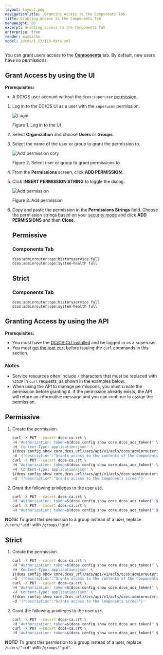 ```yaml
---
layout: layout.pug
navigationTitle:  Granting Access to the Components Tab
title: Granting Access to the Components Tab
menuWeight: 60
excerpt: Granting access to the Components Tab
enterprise: true
render: mustache
model: /dcos/1.13/113-data.yml
---
```

<!-- The source repository for this topic is https://github.com/dcos/dcos-docs-site -->

You can grant users access to the [**Components**](/1.13/gui/components/) tab. By default, new users have no permissions.

## <a name="network-access-via-ui"></a>Grant Access by using the UI

**Prerequisites:**

- A DC/OS user account without the `dcos:superuser` [permission](/1.13/security/ent/users-groups/).

1. Log in to the DC/OS UI as a user with the `superuser` permission.

   ![Login](/1.13/img/LOGIN-EE-Modal_View-1_12.png)

    Figure 1. Log in to the UI

1.  Select **Organization** and choose **Users** or **Groups**.

1.  Select the name of the user or group to grant the permission to.

    ![Add permission cory](/1.13/img/GUI-Organization-Users-List_View-1_12.png)

    Figure 2. Select user or group to grant permissions to

1.  From the **Permissions** screen, click **ADD PERMISSION**.

1.  Click **INSERT PERMISSION STRING** to toggle the dialog.

    ![Add permission](/1.13/img/services-tab-user3.png)
    
    Figure 3. Add permission 

1.  Copy and paste the permission in the **Permissions Strings** field. Choose the permission strings based on your [security mode](/1.13/security/ent/#security-modes) and click **ADD PERMISSIONS** and then **Close**.

    ## Permissive

    ### Components Tab

    ```
    dcos:adminrouter:ops:historyservice full
    dcos:adminrouter:ops:system-health full
    ```

    ## Strict

    ### Components Tab

    ```
    dcos:adminrouter:ops:historyservice full
    dcos:adminrouter:ops:system-health full
    ```

## <a name="network-access-via-api"></a>Granting Access by using the API

**Prerequisites:**

- You must have the [DC/OS CLI installed](/1.13/cli/install/) and be logged in as a superuser.
- You must [get the root cert](/1.13/security/ent/tls-ssl/get-cert/) before issuing the `curl` commands in this section.

### Notes

- Service resources often include `/` characters that must be replaced with `%252F` in `curl` requests, as shown in the examples below.
- When using the API to manage permissions, you must create the permission before granting it. If the permission already exists, the API will return an informative message and you can continue to assign the permission.

## Permissive

1.  Create the permission.

    ```bash
    curl -X PUT --cacert dcos-ca.crt \
    -H "Authorization: token=$(dcos config show core.dcos_acs_token)" \
    -H 'Content-Type: application/json' \
    $(dcos config show core.dcos_url)/acs/api/v1/acls/dcos:adminrouter:ops:historyservice \
    -d '{"description":"Grants access to the contents of the Components screen"}'
    curl -X PUT --cacert dcos-ca.crt \
    -H "Authorization: token=$(dcos config show core.dcos_acs_token)" \
    -H 'Content-Type: application/json' \
    $(dcos config show core.dcos_url)/acs/api/v1/acls/dcos:adminrouter:ops:system-health \
    -d '{"description":"Grants access to the Components screen"}'
    ```

1.  Grant the following privileges to the user `uid`.

    ```bash
    curl -X PUT --cacert dcos-ca.crt \
    -H "Authorization: token=$(dcos config show core.dcos_acs_token)" $(dcos config show core.dcos_url)/acs/api/v1/acls/dcos:adminrouter:ops:historyservice/users/<uid>/full
    curl -X PUT --cacert dcos-ca.crt \
    -H "Authorization: token=$(dcos config show core.dcos_acs_token)" $(dcos config show core.dcos_url)/acs/api/v1/acls/dcos:adminrouter:ops:system-health/users/<uid>/full
    ```

<p class="message--note"><strong>NOTE: </strong>To grant this permission to a group instead of a user, replace <code>/users/"uid"</code> with <code>/groups/"gid"</code>.</p>

## Strict

1.  Create the permission.

    ```bash
    curl -X PUT --cacert dcos-ca.crt \
    -H "Authorization: token=$(dcos config show core.dcos_acs_token)" \
    -H 'Content-Type: application/json' \
    $(dcos config show core.dcos_url)/acs/api/v1/acls/dcos:adminrouter:ops:historyservice \
    -d '{"description":"Grants access to the contents of the Components screen"}'
    curl -X PUT --cacert dcos-ca.crt \
    -H "Authorization: token=$(dcos config show core.dcos_acs_token)" \
    -H 'Content-Type: application/json' \
    $(dcos config show core.dcos_url)/acs/api/v1/acls/dcos:adminrouter:ops:system-health \
    -d '{"description":"Grants access to the Components screen"}'
    ```

1.  Grant the following privileges to the user `uid`.

    ```bash
    curl -X PUT --cacert dcos-ca.crt \
    -H "Authorization: token=$(dcos config show core.dcos_acs_token)" $(dcos config show core.dcos_url)/acs/api/v1/acls/dcos:adminrouter:ops:historyservice/users/<uid>/full
    curl -X PUT --cacert dcos-ca.crt \
    -H "Authorization: token=$(dcos config show core.dcos_acs_token)" $(dcos config show core.dcos_url)/acs/api/v1/acls/dcos:adminrouter:ops:system-health/users/<uid>/full
    ```

<p class="message--note"><strong>NOTE: </strong>To grant this permission to a group instead of a user, replace <code>/users/"uid"</code> with <code>/groups/"gid"</code>.</p>


